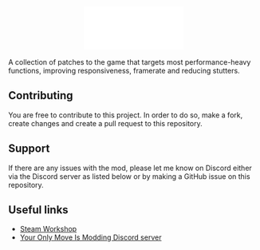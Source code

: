 <p align="center">
  <img src="https://github.com/bloodwiing/OptimisedMoves/blob/main/.local/logo.png" />
</p>

A collection of patches to the game that targets most performance-heavy functions, improving responsiveness, framerate and reducing stutters.

## Contributing
You are free to contribute to this project. In order to do so, make a fork, create changes and create a pull request to this repository.

## Support
If there are any issues with the mod, please let me know on Discord either via the Discord server as listed below or by making a GitHub issue on this repository.

## Useful links
* [Steam Workshop](https://steamcommunity.com/sharedfiles/filedetails/?id=3000568863)
* [Your Only Move Is Modding Discord server](discord.gg/yomimodding)
